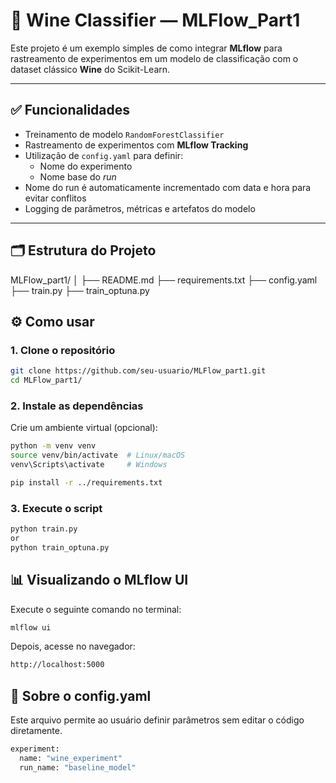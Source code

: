# 🍷 Wine Classifier — MLFlow_Part1

Este projeto é um exemplo simples de como integrar **MLflow** para rastreamento de experimentos em um modelo de classificação com o dataset clássico **Wine** do Scikit-Learn.

---

## ✅ Funcionalidades

- Treinamento de modelo `RandomForestClassifier`
- Rastreamento de experimentos com **MLflow Tracking**
- Utilização de `config.yaml` para definir:
  - Nome do experimento
  - Nome base do *run*
- Nome do run é automaticamente incrementado com data e hora para evitar conflitos
- Logging de parâmetros, métricas e artefatos do modelo

---

## 🗂 Estrutura do Projeto
MLFlow_part1/ 
│
├── README.md 
├── requirements.txt 
├── config.yaml 
├── train.py
├── train_optuna.py

## ⚙️ Como usar

### 1. Clone o repositório

```bash
git clone https://github.com/seu-usuario/MLFlow_part1.git
cd MLFlow_part1/
```

### 2. Instale as dependências
Crie um ambiente virtual (opcional):

```bash
python -m venv venv
source venv/bin/activate  # Linux/macOS
venv\Scripts\activate     # Windows
```

```bash
pip install -r ../requirements.txt
```

### 3. Execute o script
```bash
python train.py
or
python train_optuna.py
```

## 📊 Visualizando o MLflow UI

Execute o seguinte comando no terminal:
```bash
mlflow ui
```
Depois, acesse no navegador:

```bash
http://localhost:5000
```

## 🧠 Sobre o config.yaml
Este arquivo permite ao usuário definir parâmetros sem editar o código diretamente.
```bash
experiment:
  name: "wine_experiment"
  run_name: "baseline_model"
```